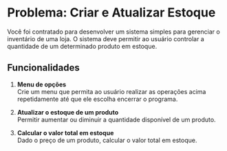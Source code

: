 # Problema: Criar e Atualizar Estoque

Você foi contratado para desenvolver um sistema simples para gerenciar o inventário de uma loja. O sistema deve permitir ao usuário controlar a quantidade de um determinado produto em estoque.

## Funcionalidades

1. **Menu de opções**  
   Crie um menu que permita ao usuário realizar as operações acima repetidamente até que ele escolha encerrar o programa.

2. **Atualizar o estoque de um produto**  
   Permitir aumentar ou diminuir a quantidade disponível de um produto.

3. **Calcular o valor total em estoque**  
   Dado o preço de um produto, calcular o valor total em estoque.
